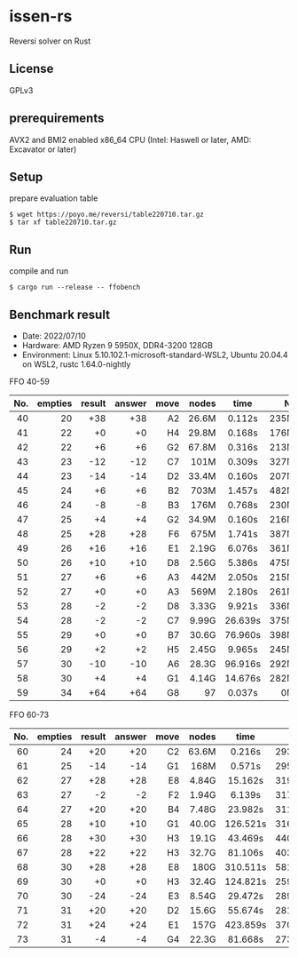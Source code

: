 # issen-rs

Reversi solver on Rust

## License

GPLv3

## prerequirements

AVX2 and BMI2 enabled x86\_64 CPU (Intel: Haswell or later, AMD: Excavator or later)

## Setup

prepare evaluation table

```Shell
$ wget https://poyo.me/reversi/table220710.tar.gz
$ tar xf table220710.tar.gz
```

## Run

compile and run

```Shell
$ cargo run --release -- ffobench
```

## Benchmark result

- Date: 2022/07/10
- Hardware: AMD Ryzen 9 5950X, DDR4-3200 128GB
- Environment: Linux 5.10.102.1-microsoft-standard-WSL2, Ubuntu 20.04.4 on WSL2, rustc 1.64.0-nightly

FFO 40-59

|No.|empties|result|answer|move|nodes|time|NPS|
|---:|---:|---:|---:|---:|---:|:--:|---:|
|40|20|+38|+38|A2|26.6M|   0.112s|235M/s|
|41|22| +0| +0|H4|29.8M|   0.168s|176M/s|
|42|22| +6| +6|G2|67.8M|   0.316s|213M/s|
|43|23|-12|-12|C7| 101M|   0.309s|327M/s|
|44|23|-14|-14|D2|33.4M|   0.160s|207M/s|
|45|24| +6| +6|B2| 703M|   1.457s|482M/s|
|46|24| -8| -8|B3| 176M|   0.768s|230M/s|
|47|25| +4| +4|G2|34.9M|   0.160s|216M/s|
|48|25|+28|+28|F6| 675M|   1.741s|387M/s|
|49|26|+16|+16|E1|2.19G|   6.076s|361M/s|
|50|26|+10|+10|D8|2.56G|   5.386s|475M/s|
|51|27| +6| +6|A3| 442M|   2.050s|215M/s|
|52|27| +0| +0|A3| 569M|   2.180s|261M/s|
|53|28| -2| -2|D8|3.33G|   9.921s|336M/s|
|54|28| -2| -2|C7|9.99G|  26.639s|375M/s|
|55|29| +0| +0|B7|30.6G|  76.960s|398M/s|
|56|29| +2| +2|H5|2.45G|   9.965s|245M/s|
|57|30|-10|-10|A6|28.3G|  96.916s|292M/s|
|58|30| +4| +4|G1|4.14G|  14.676s|282M/s|
|59|34|+64|+64|G8|   97|   0.037s|0M/s|

FFO 60-73

|No.|empties|result|answer|move|nodes|time|NPS|
|---:|---:|---:|---:|---:|---:|:--:|---:|
|60|24|+20|+20|C2|63.6M|   0.216s|293M/s|
|61|25|-14|-14|G1| 168M|   0.571s|295M/s|
|62|27|+28|+28|E8|4.84G|  15.162s|319M/s|
|63|27| -2| -2|F2|1.94G|   6.139s|317M/s|
|64|27|+20|+20|B4|7.48G|  23.982s|311M/s|
|65|28|+10|+10|G1|40.0G| 126.521s|316M/s|
|66|28|+30|+30|H3|19.1G|  43.469s|440M/s|
|67|28|+22|+22|H3|32.7G|  81.106s|403M/s|
|68|30|+28|+28|E8| 180G| 310.511s|581M/s|
|69|30| +0| +0|H3|32.4G| 124.821s|259M/s|
|70|30|-24|-24|E3|8.54G|  29.472s|289M/s|
|71|31|+20|+20|D2|15.6G|  55.674s|281M/s|
|72|31|+24|+24|E1| 157G| 423.859s|370M/s|
|73|31| -4| -4|G4|22.3G|  81.668s|273M/s|
